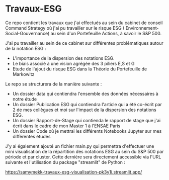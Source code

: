 # Travaux-ESG


Ce repo contient les travaux que j'ai effectués au sein du cabinet de conseil Command Strategy où j'ai pu travailler sur le risque ESG ( Environnement-Social-Gouvernance) au sein d'un Portefeuille Actions, à savoir le S&P 500.

J'ai pu travailler au sein de ce cabinet sur différentes problématiques autour de la notation ESG :

- L'importance de la dispersion des notations ESG.
- Le biais associé à une vision agrégée des 3 piliers E,S et G
- Etude de l'ajout du risque ESG dans la Théorie du Portefeuille de Markowitz

Le repo se structurera de la manière suivante :

- Un dossier data qui contiendra l'ensemble des données nécessaires à notre étude
- Un dossier Publication ESG qui contiendra l'article qui a été co-écrit par 2 de mes collègues et moi sur l'impact de la dispersion des notations ESG.
- Un dossier Rapport-de-Stage qui contienda  le rapport de stage que j'ai écrit dans le cadre de mon Master 1 à l'ENSAE Paris
- Un dossier Code où je mettrai les différents Notebooks Jupyter sur mes différentes études


J'y ai également ajouté un fichier main.py qui permettra d'effectuer une mini visualisation de la répartition des notations ESG au sein du S&P 500 par période et par cluster. Cette dernière sera directement accessible via l'URL suivante et l'utilisation du package "streamlit" de Python :

https://samymekk-travaux-esg-visualisation-pk3y1i.streamlit.app/

